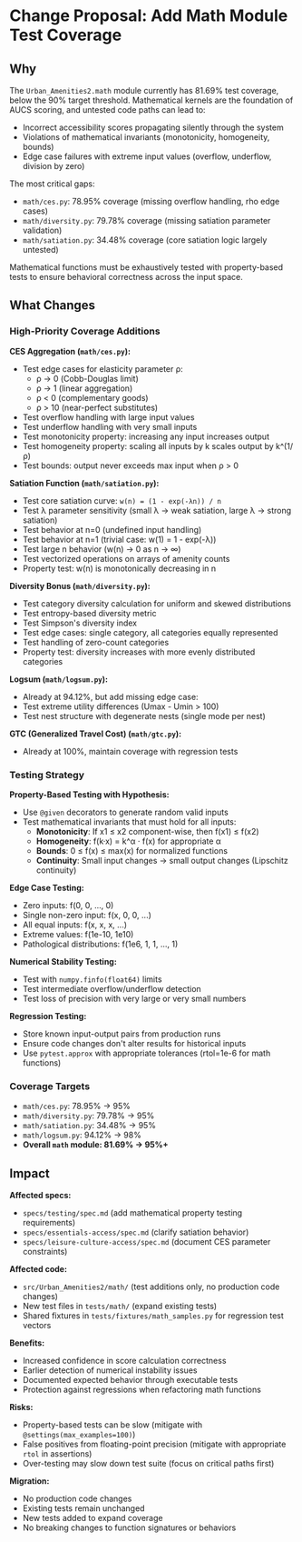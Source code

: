 # Change Proposal: Add Math Module Test Coverage

## Why

The `Urban_Amenities2.math` module currently has 81.69% test coverage, below the 90% target threshold. Mathematical kernels are the foundation of AUCS scoring, and untested code paths can lead to:

- Incorrect accessibility scores propagating silently through the system
- Violations of mathematical invariants (monotonicity, homogeneity, bounds)
- Edge case failures with extreme input values (overflow, underflow, division by zero)

The most critical gaps:

- `math/ces.py`: 78.95% coverage (missing overflow handling, rho edge cases)
- `math/diversity.py`: 79.78% coverage (missing satiation parameter validation)
- `math/satiation.py`: 34.48% coverage (core satiation logic largely untested)

Mathematical functions must be exhaustively tested with property-based tests to ensure behavioral correctness across the input space.

## What Changes

### High-Priority Coverage Additions

**CES Aggregation (`math/ces.py`):**

- Test edge cases for elasticity parameter ρ:
  - ρ → 0 (Cobb-Douglas limit)
  - ρ → 1 (linear aggregation)
  - ρ < 0 (complementary goods)
  - ρ > 10 (near-perfect substitutes)
- Test overflow handling with large input values
- Test underflow handling with very small inputs
- Test monotonicity property: increasing any input increases output
- Test homogeneity property: scaling all inputs by k scales output by k^(1/ρ)
- Test bounds: output never exceeds max input when ρ > 0

**Satiation Function (`math/satiation.py`):**

- Test core satiation curve: `w(n) = (1 - exp(-λn)) / n`
- Test λ parameter sensitivity (small λ → weak satiation, large λ → strong satiation)
- Test behavior at n=0 (undefined input handling)
- Test behavior at n=1 (trivial case: w(1) = 1 - exp(-λ))
- Test large n behavior (w(n) → 0 as n → ∞)
- Test vectorized operations on arrays of amenity counts
- Property test: w(n) is monotonically decreasing in n

**Diversity Bonus (`math/diversity.py`):**

- Test category diversity calculation for uniform and skewed distributions
- Test entropy-based diversity metric
- Test Simpson's diversity index
- Test edge cases: single category, all categories equally represented
- Test handling of zero-count categories
- Property test: diversity increases with more evenly distributed categories

**Logsum (`math/logsum.py`):**

- Already at 94.12%, but add missing edge case:
- Test extreme utility differences (Umax - Umin > 100)
- Test nest structure with degenerate nests (single mode per nest)

**GTC (Generalized Travel Cost) (`math/gtc.py`):**

- Already at 100%, maintain coverage with regression tests

### Testing Strategy

**Property-Based Testing with Hypothesis:**

- Use `@given` decorators to generate random valid inputs
- Test mathematical invariants that must hold for all inputs:
  - **Monotonicity**: If x1 ≤ x2 component-wise, then f(x1) ≤ f(x2)
  - **Homogeneity**: f(k·x) = k^α · f(x) for appropriate α
  - **Bounds**: 0 ≤ f(x) ≤ max(x) for normalized functions
  - **Continuity**: Small input changes → small output changes (Lipschitz continuity)

**Edge Case Testing:**

- Zero inputs: f(0, 0, ..., 0)
- Single non-zero input: f(x, 0, 0, ...)
- All equal inputs: f(x, x, x, ...)
- Extreme values: f(1e-10, 1e10)
- Pathological distributions: f(1e6, 1, 1, ..., 1)

**Numerical Stability Testing:**

- Test with `numpy.finfo(float64)` limits
- Test intermediate overflow/underflow detection
- Test loss of precision with very large or very small numbers

**Regression Testing:**

- Store known input-output pairs from production runs
- Ensure code changes don't alter results for historical inputs
- Use `pytest.approx` with appropriate tolerances (rtol=1e-6 for math functions)

### Coverage Targets

- `math/ces.py`: 78.95% → 95%
- `math/diversity.py`: 79.78% → 95%
- `math/satiation.py`: 34.48% → 95%
- `math/logsum.py`: 94.12% → 98%
- **Overall `math` module: 81.69% → 95%+**

## Impact

**Affected specs:**

- `specs/testing/spec.md` (add mathematical property testing requirements)
- `specs/essentials-access/spec.md` (clarify satiation behavior)
- `specs/leisure-culture-access/spec.md` (document CES parameter constraints)

**Affected code:**

- `src/Urban_Amenities2/math/` (test additions only, no production code changes)
- New test files in `tests/math/` (expand existing tests)
- Shared fixtures in `tests/fixtures/math_samples.py` for regression test vectors

**Benefits:**

- Increased confidence in score calculation correctness
- Earlier detection of numerical instability issues
- Documented expected behavior through executable tests
- Protection against regressions when refactoring math functions

**Risks:**

- Property-based tests can be slow (mitigate with `@settings(max_examples=100)`)
- False positives from floating-point precision (mitigate with appropriate `rtol` in assertions)
- Over-testing may slow down test suite (focus on critical paths first)

**Migration:**

- No production code changes
- Existing tests remain unchanged
- New tests added to expand coverage
- No breaking changes to function signatures or behaviors
